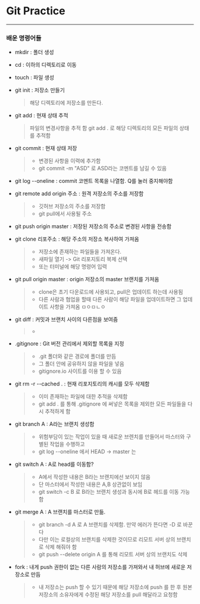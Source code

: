 # Git Practice

---
### 배운 명령어들

- mkdir : 폴더 생성

- cd : 이하의 디렉토리로 이동

- touch : 파일 생성

- git init : 저장소 만들기

  > 해당 디렉토리에 저장소를 만든다.

- git add : 현재 상태 추적

  > 파일의 변경사항을 추적 함
  > git add . 로 해당 디렉토리의 모든 파일의 상태를 추적함

- git commit  : 현재 상태 저장

  >- 변경된 사항을 이력에 추가함
  >- git commit -m "ASD" 로 ASD라는 코멘트를 남길 수 있음

- git log --oneline : commit 코멘트 목록을 나열함. Q를 눌러 중지해야함

- git remote add origin 주소 : 원격 저장소의 주소를 저장함

  >-  깃허브 저장소의 주소를 저장함
  >-  git pull에서 사용될 주소

- git push origin master : 저장된 저장소의 주소로 변경된 사항을 전송함

- git clone 리포주소 : 해당 주소의 저장소 복사하여 가져옴
  >-   저장소에 존재하는 파일들을 가져온다.
  >-   새파일 열기 -> Git 리포지토리 복제 선택
  >-   또는 터미널에 해당 명령어 입력

- git pull origin master : origin 저장소의 master 브랜치를 가져옴
  > - clone은 초기 다운로드에 사용되고, pull은 업데이트 하는데 사용됨
  > - 다른 사람과 협업을 할때 다른 사람이 해당 파일을 업데이트하면 그 업데이트 사항을 가져옴
  > ㅁㅇㅁㄴㅇ

- git diff : 커밋과 브랜치 사이의 다른점을 보여줌
  >- 

- .gitignore : Git 버전 관리에서 제외할 목록을 지정
  >- .git 폴더와 같은 경로에 폴더를 만듬
  >- 그 폴더 안에 공유하지 않을 파일을 넣음
  >- gitignore.io 사이트를 이용 할 수 있음

- git rm -r --cached . : 현재 리포지토리의 캐시를 모두 삭제함
  >- 이미 존재하는 파일에 대한 추적을 삭제함
  >- git add . 를 통해 .gitignore 에 써넣은 목록을 제외한 모든 파일들을 다시 추적하게 함

- git branch A : A라는 브랜치 생성함
  >- 위험부담이 있는 작업이 있을 때 새로운 브렌치를 만들어서 마스터와 구별된 작업을 수행하고 
  >- git log --oneline 에서 HEAD -> master 는 

- git switch A : A로 head를 이동함?
  >- A에서 작성한 내용은 B라는 브랜치에선 보이지 않음
  >- 단 마스터에서 작성한 내용은 A,B 상관없이 보임
  >- git switch -c B 로 B라는 브랜치 생성과 동시에 B로 헤드를 이동 가능함

- git merge A : A 브랜치를 마스터로 만듦.
  >- git branch -d A 로 A 브랜치를 삭제함. 만약 에러가 뜬다면 -D 로 바꾼다
  >- 다만 이는 로컬상의 브랜치를 삭제한 것이므로 리모트 서버 상의 브랜치로 삭제 해줘야 함
  >- git push --delete origin A 를 통해 리모트 서버 상의 브랜치도 삭제

- fork : 내게 push 권한이 없는 다른 사람의 저장소를 가져와서 내 허브에 새로운 저장소로 만듬
  >- 내 저장소는 push 할 수 있기 때문에 해당 저장소에 push 를 한 후 원본 저장소의 소유자에게 수정된 해당 저장소를 pull 해달라고 요청함